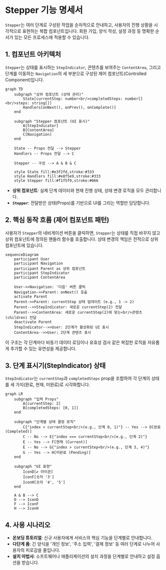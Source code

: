# Stepper 기능 명세서

`Stepper`는 여러 단계로 구성된 작업을 순차적으로 안내하고, 사용자의 진행 상황을 시각적으로 표현하는 복합 컴포넌트입니다. 회원 가입, 양식 작성, 설정 과정 등 명확한 순서가 있는 모든 프로세스에 적용할 수 있습니다.

## 1. 컴포넌트 아키텍처

`Stepper`는 상태를 표시하는 `StepIndicator`, 콘텐츠를 보여주는 `ContentArea`, 그리고 단계를 이동하는 `Navigation`의 세 부분으로 구성된 제어 컴포넌트(Controlled Component)입니다.

```mermaid
graph TD
    subgraph "상위 컴포넌트 (상태 관리)"
        State[currentStep: number<br/>completedSteps: number[]<br/>steps: string[]]
        Handlers[onNext(), onPrev(), onComplete()]
    end

    subgraph "Stepper 컴포넌트 (UI 표시)"
        A[StepIndicator]
        B[ContentArea]
        C[Navigation]
    end

    State -- Props 전달 --> Stepper
    Handlers -- Props 전달 --> C

    Stepper -- 구성 --> A & B & C

    style State fill:#e3f2fd,stroke:#333
    style Handlers fill:#e8f5e9,stroke:#333
    style Stepper fill:#f1f5f9,stroke:#666
```

- **상위 컴포넌트**: 실제 단계 데이터와 현재 진행 상태, 상태 변경 로직을 모두 관리합니다.
- **`Stepper`**: 전달받은 상태(Props)를 기반으로 UI를 그리는 역할만 담당합니다.

## 2. 핵심 동작 흐름 (제어 컴포넌트 패턴)

사용자가 `Stepper`의 네비게이션 버튼을 클릭하면, `Stepper`는 상태를 직접 바꾸지 않고 상위 컴포넌트에 정의된 핸들러 함수를 호출합니다. 상태 변경의 책임은 전적으로 상위 컴포넌트에 있습니다.

```mermaid
sequenceDiagram
    participant User
    participant Navigation
    participant Parent as 상위 컴포넌트
    participant StepIndicator
    participant ContentArea

    User->>Navigation: '다음' 버튼 클릭
    Navigation->>Parent: onNext() 호출
    activate Parent
    Parent->>Parent: currentStep 상태 업데이트 (e.g., 1 -> 2)
    Parent-->>StepIndicator: 새로운 currentStep(2) 전달
    Parent-->>ContentArea: 새로운 currentStep(2)에 맞는<br/>콘텐츠(children) 전달
    deactivate Parent
    StepIndicator-->>User: 2단계가 활성화된 UI 표시
    ContentArea-->>User: 2단계 콘텐츠 표시
```

이 구조는 각 단계마다 비동기 데이터 로딩이나 유효성 검사 같은 복잡한 로직을 자유롭게 추가할 수 있는 유연성을 제공합니다.

## 3. 단계 표시기(StepIndicator) 상태

`StepIndicator`는 `currentStep`과 `completedSteps` prop을 조합하여 각 단계의 상태를 세 가지(완료, 현재, 미완료)로 시각화합니다.

```mermaid
graph LR
    subgraph "입력 Props"
        A[currentStep: 2]
        B[completedSteps: [0, 1]]
    end

    subgraph "단계별 상태 결정 로직"
        C{"index < currentStep<br/>(e.g., 단계 0, 1)"} -- Yes --> D[완료 (Completed)]
        C -- No --> E{"index === currentStep<br/>(e.g., 단계 2)"}
        E -- Yes --> F[현재 (Current)]
        E -- No --> G{"index > currentStep<br/>(e.g., 단계 3, 4)"}
        G -- Yes --> H[미완료 (Pending)]
    end

    subgraph "UI 표현"
        IconD[✔ 아이콘]
        IconF[숫자 '3']
        IconH[숫자 '4', '5']
    end

    A & B --> C
    D --> IconD
    F --> IconF
    H --> IconH
```

## 4. 사용 시나리오

- **온보딩 튜토리얼**: 신규 사용자에게 서비스의 핵심 기능을 단계별로 안내합니다.
- **다단계 폼**: 긴 양식을 '개인 정보', '주소 입력', '결제 정보' 등 여러 단계로 나누어 사용자의 피로감을 줄입니다.
- **설치 마법사**: 소프트웨어나 애플리케이션의 설치 과정을 단계별로 안내하고 설정 옵션을 받습니다.
